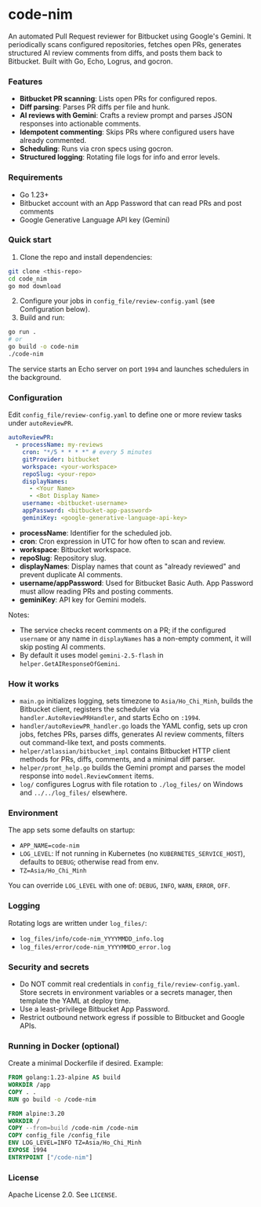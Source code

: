 # code-nim

An automated Pull Request reviewer for Bitbucket using Google's Gemini. It periodically scans configured repositories, fetches open PRs, generates structured AI review comments from diffs, and posts them back to Bitbucket. Built with Go, Echo, Logrus, and gocron.

### Features
- **Bitbucket PR scanning**: Lists open PRs for configured repos.
- **Diff parsing**: Parses PR diffs per file and hunk.
- **AI reviews with Gemini**: Crafts a review prompt and parses JSON responses into actionable comments.
- **Idempotent commenting**: Skips PRs where configured users have already commented.
- **Scheduling**: Runs via cron specs using gocron.
- **Structured logging**: Rotating file logs for info and error levels.

### Requirements
- Go 1.23+
- Bitbucket account with an App Password that can read PRs and post comments
- Google Generative Language API key (Gemini)

### Quick start
1. Clone the repo and install dependencies:
```bash
git clone <this-repo>
cd code_nim
go mod download
```
2. Configure your jobs in `config_file/review-config.yaml` (see Configuration below).
3. Build and run:
```bash
go run .
# or
go build -o code-nim
./code-nim
```
The service starts an Echo server on port `1994` and launches schedulers in the background.

### Configuration
Edit `config_file/review-config.yaml` to define one or more review tasks under `autoReviewPR`.

```yaml
autoReviewPR:
  - processName: my-reviews
    cron: "*/5 * * * *" # every 5 minutes
    gitProvider: bitbucket
    workspace: <your-workspace>
    repoSlug: <your-repo>
    displayNames:
      - <Your Name>
      - <Bot Display Name>
    username: <bitbucket-username>
    appPassword: <bitbucket-app-password>
    geminiKey: <google-generative-language-api-key>
```

- **processName**: Identifier for the scheduled job.
- **cron**: Cron expression in UTC for how often to scan and review.
- **workspace**: Bitbucket workspace.
- **repoSlug**: Repository slug.
- **displayNames**: Display names that count as "already reviewed" and prevent duplicate AI comments.
- **username/appPassword**: Used for Bitbucket Basic Auth. App Password must allow reading PRs and posting comments.
- **geminiKey**: API key for Gemini models.

Notes:
- The service checks recent comments on a PR; if the configured `username` or any name in `displayNames` has a non-empty comment, it will skip posting AI comments.
- By default it uses model `gemini-2.5-flash` in `helper.GetAIResponseOfGemini`.

### How it works
- `main.go` initializes logging, sets timezone to `Asia/Ho_Chi_Minh`, builds the Bitbucket client, registers the scheduler via `handler.AutoReviewPRHandler`, and starts Echo on `:1994`.
- `handler/autoReviewPR_handler.go` loads the YAML config, sets up cron jobs, fetches PRs, parses diffs, generates AI review comments, filters out command-like text, and posts comments.
- `helper/atlassian/bitbucket_impl` contains Bitbucket HTTP client methods for PRs, diffs, comments, and a minimal diff parser.
- `helper/promt_help.go` builds the Gemini prompt and parses the model response into `model.ReviewComment` items.
- `log/` configures Logrus with file rotation to `./log_files/` on Windows and `../../log_files/` elsewhere.

### Environment
The app sets some defaults on startup:
- `APP_NAME=code-nim`
- `LOG_LEVEL`: If not running in Kubernetes (no `KUBERNETES_SERVICE_HOST`), defaults to `DEBUG`; otherwise read from env.
- `TZ=Asia/Ho_Chi_Minh`

You can override `LOG_LEVEL` with one of: `DEBUG`, `INFO`, `WARN`, `ERROR`, `OFF`.

### Logging
Rotating logs are written under `log_files/`:
- `log_files/info/code-nim_YYYYMMDD_info.log`
- `log_files/error/code-nim_YYYYMMDD_error.log`

### Security and secrets
- Do NOT commit real credentials in `config_file/review-config.yaml`. Store secrets in environment variables or a secrets manager, then template the YAML at deploy time.
- Use a least-privilege Bitbucket App Password.
- Restrict outbound network egress if possible to Bitbucket and Google APIs.

### Running in Docker (optional)
Create a minimal Dockerfile if desired. Example:
```Dockerfile
FROM golang:1.23-alpine AS build
WORKDIR /app
COPY . .
RUN go build -o /code-nim

FROM alpine:3.20
WORKDIR /
COPY --from=build /code-nim /code-nim
COPY config_file /config_file
ENV LOG_LEVEL=INFO TZ=Asia/Ho_Chi_Minh
EXPOSE 1994
ENTRYPOINT ["/code-nim"]
```

### License
Apache License 2.0. See `LICENSE`.
